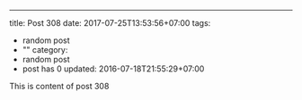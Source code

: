 ---
title: Post 308
date: 2017-07-25T13:53:56+07:00
tags:
  - random post
  - ""
category:
  - random post
  - post has 0
updated: 2016-07-18T21:55:29+07:00

This is content of post 308